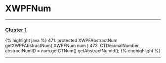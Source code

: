 # XWPFNum

***

### [Cluster 1](./1)
{% highlight java %}
471. protected XWPFAbstractNum getXWPFAbstractNum( XWPFNum num )
473.     CTDecimalNumber abstractNumID = num.getCTNum().getAbstractNumId();
{% endhighlight %}

***

